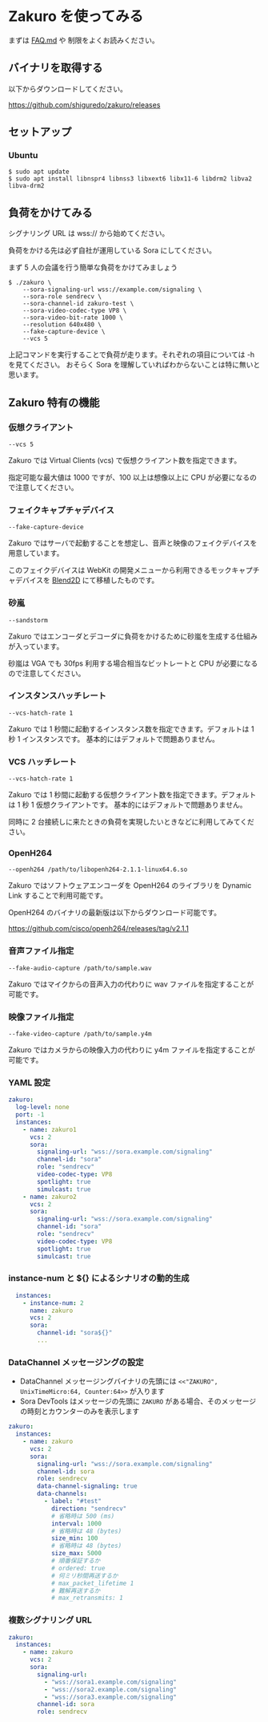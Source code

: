 # Zakuro を使ってみる

まずは [FAQ.md](FAQ.md) や 制限をよくお読みください。

## バイナリを取得する

以下からダウンロードしてください。

https://github.com/shiguredo/zakuro/releases

## セットアップ

### Ubuntu

```shell
$ sudo apt update
$ sudo apt install libnspr4 libnss3 libxext6 libx11-6 libdrm2 libva2 libva-drm2
```

## 負荷をかけてみる

シグナリング URL は wss:// から始めてください。

負荷をかける先は必ず自社が運用している Sora にしてください。

まず 5 人の会議を行う簡単な負荷をかけてみましょう

```
$ ./zakuro \
    --sora-signaling-url wss://example.com/signaling \
    --sora-role sendrecv \
    --sora-channel-id zakuro-test \
    --sora-video-codec-type VP8 \
    --sora-video-bit-rate 1000 \
    --resolution 640x480 \
    --fake-capture-device \
    --vcs 5
```

上記コマンドを実行することで負荷が走ります。それぞれの項目については -h を見てください。
おそらく Sora を理解していればわからないことは特に無いと思います。

## Zakuro 特有の機能

### 仮想クライアント

`--vcs 5`

Zakuro では Virtual Clients (vcs) で仮想クライアント数を指定できます。

指定可能な最大値は 1000 ですが、100 以上は想像以上に CPU が必要になるので注意してください。

### フェイクキャプチャデバイス

`--fake-capture-device`

Zakuro ではサーバで起動することを想定し、音声と映像のフェイクデバイスを用意しています。

このフェイクデバイスは WebKit の開発メニューから利用できるモックキャプチャデバイスを [Blend2D](https://blend2d.com/) にて移植したものです。

### 砂嵐

`--sandstorm`

Zakuro ではエンコーダとデコーダに負荷をかけるために砂嵐を生成する仕組みが入っています。

砂嵐は VGA でも 30fps 利用する場合相当なビットレートと CPU が必要になるので注意してください。

### インスタンスハッチレート

`--vcs-hatch-rate 1`

Zakuro では 1 秒間に起動するインスタンス数を指定できます。デフォルトは 1 秒 1 インスタンスです。
基本的にはデフォルトで問題ありません。

### VCS ハッチレート

`--vcs-hatch-rate 1`

Zakuro では 1 秒間に起動する仮想クライアント数を指定できます。デフォルトは 1 秒 1 仮想クライアントです。
基本的にはデフォルトで問題ありません。

同時に 2 台接続しに来たときの負荷を実現したいときなどに利用してみてください。

### OpenH264

`--openh264 /path/to/libopenh264-2.1.1-linux64.6.so`

Zakuro ではソフトウェアエンコーダを OpenH264 のライブラリを Dynamic Link することで利用可能です。

OpenH264 のバイナリの最新版は以下からダウンロード可能です。

https://github.com/cisco/openh264/releases/tag/v2.1.1

### 音声ファイル指定

`--fake-audio-capture /path/to/sample.wav`

Zakuro ではマイクからの音声入力の代わりに wav ファイルを指定することが可能です。

### 映像ファイル指定

`--fake-video-capture /path/to/sample.y4m`

Zakuro ではカメラからの映像入力の代わりに y4m ファイルを指定することが可能です。

### YAML 設定

```yaml
zakuro:
  log-level: none
  port: -1
  instances:
    - name: zakuro1
      vcs: 2
      sora:
        signaling-url: "wss://sora.example.com/signaling"
        channel-id: "sora"
        role: "sendrecv"
        video-codec-type: VP8
        spotlight: true
        simulcast: true
    - name: zakuro2
      vcs: 2
      sora:
        signaling-url: "wss://sora.example.com/signaling"
        channel-id: "sora"
        role: "sendrecv"
        video-codec-type: VP8
        spotlight: true
        simulcast: true
```

### instance-num と ${} によるシナリオの動的生成

```yaml
  instances:
    - instance-num: 2
      name: zakuro
      vcs: 2
      sora:
        channel-id: "sora${}"
        ...
```

### DataChannel メッセージングの設定

- DataChannel メッセージングバイナリの先頭には `<<"ZAKURO", UnixTimeMicro:64, Counter:64>>` が入ります
- Sora DevTools はメッセージの先頭に `ZAKURO` がある場合、そのメッセージの時刻とカウンターのみを表示します

```yaml
zakuro:
  instances:
    - name: zakuro
      vcs: 2
      sora:
        signaling-url: "wss://sora.example.com/signaling"
        channel-id: sora
        role: sendrecv
        data-channel-signaling: true
        data-channels:
          - label: "#test"
            direction: "sendrecv"
            # 省略時は 500 (ms)
            interval: 1000
            # 省略時は 48 (bytes)
            size_min: 100
            # 省略時は 48 (bytes)
            size_max: 5000
            # 順番保証するか
            # ordered: true
            # 何ミリ秒間再送するか
            # max_packet_lifetime 1
            # 難解再送するか
            # max_retransmits: 1
```

### 複数シグナリング URL

```yaml
zakuro:
  instances:
    - name: zakuro
      vcs: 2
      sora:
        signaling-url:
          - "wss://sora1.example.com/signaling"
          - "wss://sora2.example.com/signaling"
          - "wss://sora3.example.com/signaling"
        channel-id: sora
        role: sendrecv
```
